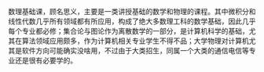 数理基础课，顾名思义，主要是一类讲授基础的数学和物理的课程。其中微积分和线性代数几乎所有领域都有所应用，构成了绝大多数理工科的数学基础，因此几乎每个专业都必修；集合论与图论作为离散数学的一部分，是计算机科学的基础，尤其在算法领域应用颇多，作为计算机相关专业学生不得不品；大学物理对计算机尤其是软件方向可能确实没啥用，不过由于大类招生，同属一个大类的通信电信等专业还是很有必要学的。